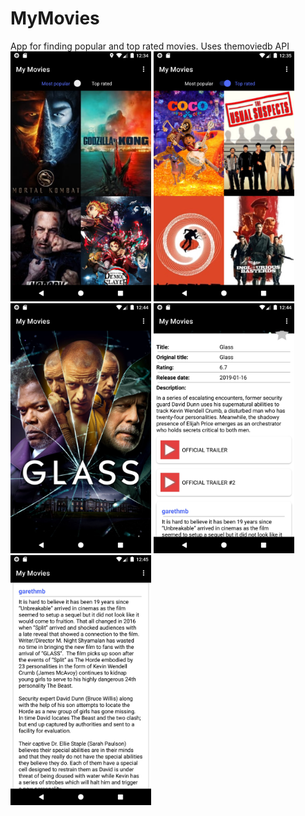 # MyMovies
App for finding popular and top rated movies.
Uses themoviedb API
<br/>
<img src="screens/my_movies_screen_1.jpg" height="400" alt="Screenshot"/>
<img src="screens/my_movies_screen_2.jpg" height="400" alt="Screenshot"/> 
<img src="screens/my_movies_screen_3.jpg" height="400" alt="Screenshot"/> 
<img src="screens/my_movies_screen_4.jpg" height="400" alt="Screenshot"/> 
<img src="screens/my_movies_screen_5.jpg" height="400" alt="Screenshot"/> 
